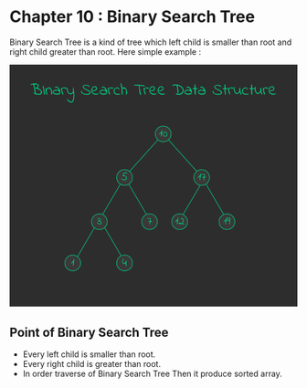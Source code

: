 Chapter 10 : Binary Search Tree
===============================
Binary Search Tree is a kind of tree which left child is smaller than root and right child greater than root. Here simple example : 

![Binary Search Tree Data Structure](./../../asset/data_structure/binary_search_tree.png)


## Point of Binary Search Tree
- Every left child is smaller than root.
- Every right child is greater than root.
- In order traverse of Binary Search Tree Then it produce sorted array. 


